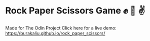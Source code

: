 # Rock Paper Scissors Game ✊ 🫲 ✌️
Made for The Odin Project
Click here for a live demo: https://burakaliu.github.io/rock_paper_scissors/